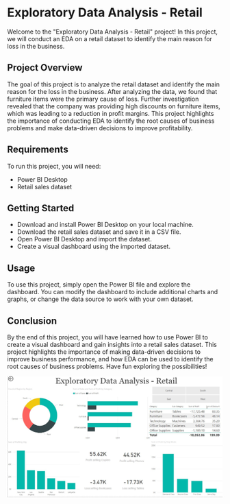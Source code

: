 # Exploratory Data Analysis - Retail
Welcome to the "Exploratory Data Analysis - Retail" project! In this project, we will conduct an EDA on a retail dataset to identify the main reason for loss in the business.

## Project Overview
The goal of this project is to analyze the retail dataset and identify the main reason for the loss in the business. After analyzing the data, we found that furniture items were the primary cause of loss. Further investigation revealed that the company was providing high discounts on furniture items, which was leading to a reduction in profit margins. This project highlights the importance of conducting EDA to identify the root causes of business problems and make data-driven decisions to improve profitability.

## Requirements
To run this project, you will need:

- Power BI Desktop
- Retail sales dataset
## Getting Started
- Download and install Power BI Desktop on your local machine.
- Download the retail sales dataset and save it in a CSV file.
- Open Power BI Desktop and import the dataset.
- Create a visual dashboard using the imported dataset.
## Usage
To use this project, simply open the Power BI file and explore the dashboard. You can modify the dashboard to include additional charts and graphs, or change the data source to work with your own dataset.

## Conclusion
By the end of this project, you will have learned how to use Power BI to create a visual dashboard and gain insights into a retail sales dataset. This project highlights the importance of making data-driven decisions to improve business performance, and how EDA can be used to identify the root causes of business problems. Have fun exploring the possibilities!



![](https://github.com/SumitxThokar/Power-BI-Projects./blob/main/Retail/EDA.jpg)
